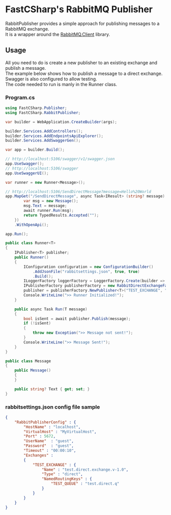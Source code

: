 # FastCSharp's RabbitMQ Publisher  
RabbitPublisher provides a simple approach for publishing messages to a RabbitMQ exchange.  
It is a wrapper around the [RabbitMQ.Client](https://www.nuget.org/packages/RabbitMQ.Client/) library.

## Usage
All you need to do is create a new publisher to an existing exchange and publish a message.  
The example below shows how to publish a message to a direct exchange. Swagger is also configured to allow testing.  
The code needed to run is manly in the Runner class.  
### Program.cs
```csharp
using FastCSharp.Publisher;
using FastCSharp.RabbitPublisher;

var builder = WebApplication.CreateBuilder(args);

builder.Services.AddControllers();
builder.Services.AddEndpointsApiExplorer();
builder.Services.AddSwaggerGen();

var app = builder.Build();

// http://localhost:5106/swagger/v1/swagger.json
app.UseSwagger();
// http://localhost:5106/swagger
app.UseSwaggerUI();

var runner = new Runner<Message>();

// http://localhost:5106/SendDirectMessage?message=Hello%20World
app.MapGet("/SendDirectMessage", async Task<IResult> (string? message) => {
        var msg = new Message();
        msg.Text = message;
        await runner.Run(msg);
        return TypedResults.Accepted("");
    })
    .WithOpenApi();

app.Run();

public class Runner<T>
{
    IPublisher<T> publisher;
    public Runner()
    {
        IConfiguration configuration = new ConfigurationBuilder()
            .AddJsonFile("rabbitsettings.json", true, true)
            .Build();
        ILoggerFactory loggerFactory = LoggerFactory.Create(builder => builder.AddConsole());
        IPublisherFactory publisherFactory = new RabbitDirectExchangeFactory(configuration, loggerFactory);
        publisher = publisherFactory.NewPublisher<T>("TEST_EXCHANGE", "TEST_QUEUE");
        Console.WriteLine(">> Runner Initialized!");
    }

    public async Task Run(T message)
    {
        bool isSent = await publisher.Publish(message);
        if (!isSent)
        {
            throw new Exception(">> Message not sent!");
        }
        Console.WriteLine(">> Message Sent!");
    }
}

public class Message
{
    public Message()
    {
    }

    public string? Text { get; set; }
}
```

### rabbitsettings.json config file sample

```json
{
    "RabbitPublisherConfig" : {
        "HostName" : "localhost",
        "VirtualHost" : "MyVirtualHost",
        "Port" : 5672,
        "UserName"  : "guest",
        "Password"  : "guest",
        "Timeout" : "00:00:10",
        "Exchanges" : 
        {
            "TEST_EXCHANGE" : {
                "Name" : "test.direct.exchange.v-1.0",
                "Type" : "direct",
                "NamedRoutingKeys" : {
                    "TEST_QUEUE" : "test.direct.q"
                }
            }
        }        
    }
}
```

